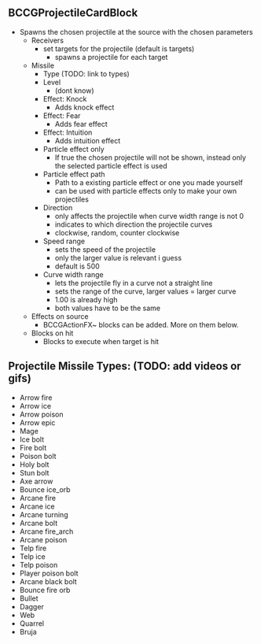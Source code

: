 ## BCCGProjectileCardBlock
- Spawns the chosen projectile at the source with the chosen parameters
  - Receivers
    - set targets for the projectile (default is targets)
      - spawns a projectile for each target
  - Missile
    - Type (TODO: link to types)
    - Level 
      - (dont know)
    - Effect: Knock
      - Adds knock effect
    - Effect: Fear
      - Adds fear effect
    - Effect: Intuition
      - Adds intuition effect
    - Particle effect only
      - If true the chosen projectile will not be shown, instead only the selected particle effect is used
    - Particle effect path
      - Path to a existing particle effect or one you made yourself
      - can be used with particle effects only to make your own projectiles
    - Direction
      - only affects the projectile when curve width range is not 0
      - indicates to which direction the projectile curves
      - clockwise, random, counter clockwise
    - Speed range
      - sets the speed of the projectile
      - only the larger value is relevant i guess
      - default is 500
    - Curve width range
      - lets the projectile fly in a curve not a straight line
      - sets the range of the curve, larger values = larger curve
      - 1.00 is already high 
      - both values have to be the same
  - Effects on source
    - BCCGActionFX~ blocks can be added. More on them below.
  - Blocks on hit
    - Blocks to execute when target is hit

## Projectile Missile Types: (TODO: add videos or gifs)
- Arrow fire
- Arrow ice
- Arrow poison
- Arrow epic 
- Mage 
- Ice bolt
- Fire bolt
- Poison bolt
- Holy bolt
- Stun bolt
- Axe arrow
- Bounce ice_orb
- Arcane fire
- Arcane ice
- Arcane turning
- Arcane bolt
- Arcane fire_arch
- Arcane poison
- Telp fire
- Telp ice
- Telp poison 
- Player poison bolt
- Arcane black bolt
- Bounce fire orb
- Bullet
- Dagger
- Web
- Quarrel
- Bruja